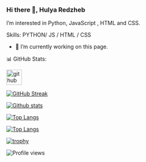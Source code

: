 ### Hi there 👋, Hulya Redzheb

I’m interested in  Python, JavaScript , HTML and CSS.

Skills: PYTHON/ JS / HTML / CSS

- 🔭 I’m currently working on this page. 

📊 GitHub Stats:

[<img src='https://cdn.jsdelivr.net/npm/simple-icons@3.0.1/icons/github.svg' alt='github' height='40'>](https://github.com/hulyamr13t)  

[![GitHub Streak](https://streak-stats.demolab.com/?user=hulyamr13&theme=tokyonight)](https://github.com/Hulyamr13)

[![Github stats](https://github-readme-stats.vercel.app/api?username=Hulyamr13&theme=tokyonight)](https://github.com/Hulyamr13)

[![Top Langs](https://github-readme-stats.vercel.app/api/top-langs/?username=hulyamr13&hide_progress=true&theme=tokyonight)](https://github.com/Hulyamr13)

[![Top Langs](https://github-readme-stats.vercel.app/api/top-langs/?username=hulyamr13&langs_count=8&theme=tokyonight)](https://github.com/Hulyamr13)

[![trophy](https://github-profile-trophy.vercel.app/?username=hulyamr13&theme=tokyonight)](https://github.com/ryo-ma/github-profile-trophy)

![Profile views](https://gpvc.arturio.dev/hulyamr13)  

